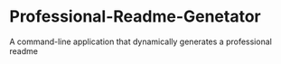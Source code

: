 # Professional-Readme-Genetator
A command-line application that dynamically generates a professional readme
